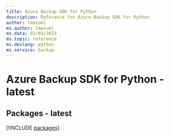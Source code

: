 ```yaml
---
title: Azure Backup SDK for Python
description: Reference for Azure Backup SDK for Python
author: lmazuel
ms.author: lmazuel
ms.data: 03/03/2023
ms.topic: reference
ms.devlang: python
ms.service: backup
---
```

# Azure Backup SDK for Python - latest
## Packages - latest
[!INCLUDE [packages](backup-index.md)]